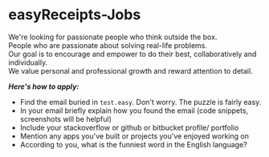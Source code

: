 easyReceipts-Jobs
=================
 
We're looking for passionate people who think outside the box.  
People who are passionate about solving real-life problems.  
Our goal is to encourage and empower to do their best, collaboratively and individually.    
We value personal and professional growth and reward attention to detail.


***Here's how to apply:***

- Find the email buried in `test.easy`. Don't worry. The puzzle is fairly easy. 
- In your email briefly explain how you found the email (code snippets, screenshots will be helpful)
- Include your stackoverflow or github or bitbucket profile/ portfolio
- Mention any apps you've built or projects you've enjoyed working on  
- According to you, what is the funniest word in the English language?
